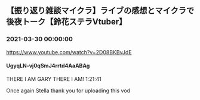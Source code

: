 ## 【振り返り雑談マイクラ】ライブの感想とマイクラで後夜トーク【鈴花ステラVtuber】
### 2021-03-30 00:00:00
https://www.youtube.com/watch?v=2D08BKBvJdE
#### UgyqLN-vj0qSmJ4rrtd4AaABAg
THERE I AM GARY THERE I AM! 1:21:41 

Once again Stella thank you for uploading this vod

